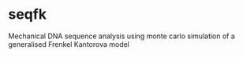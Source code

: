 # seqfk
Mechanical DNA sequence analysis using monte carlo simulation of a generalised Frenkel Kantorova model
